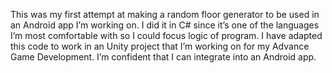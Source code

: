 This was my first attempt at making a random floor generator to be used in an Android app I’m working on.  I did it in C# since it’s one of the languages I’m most comfortable with so I could focus logic of program.  I have adapted this code to work in an Unity project that I’m working on for my Advance Game Development.  I’m confident that I can integrate into an Android app.
